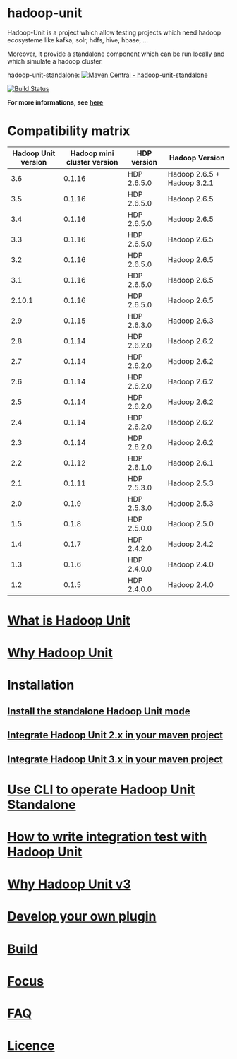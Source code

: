 hadoop-unit
====================

Hadoop-Unit is a project which allow testing projects which need hadoop ecosysteme like kafka, solr, hdfs, hive, hbase, ...

Moreover, it provide a standalone component which can be run locally and which simulate a hadoop cluster.

hadoop-unit-standalone:
[![Maven Central - hadoop-unit-standalone](https://maven-badges.herokuapp.com/maven-central/fr.jetoile.hadoop/hadoop-unit-standalone/badge.svg)](https://maven-badges.herokuapp.com/maven-central/fr.jetoile.hadoop/hadoop-unit-standalone)

[![Build Status](https://travis-ci.org/jetoile/hadoop-unit.svg?branch=master)](https://travis-ci.org/jetoile/hadoop-unit)


**For more informations, see [here](https://blog.jetoile.fr/hadoop-unit)**

# Compatibility matrix

| Hadoop Unit version  | Hadoop mini cluster version | HDP version | Hadoop Version |
| ------------- | ------------- | ------------- | ------------- |
| 3.6 | 0.1.16 | HDP 2.6.5.0 | Hadoop 2.6.5 + Hadoop 3.2.1 |
| 3.5 | 0.1.16 | HDP 2.6.5.0 | Hadoop 2.6.5 |
| 3.4 | 0.1.16 | HDP 2.6.5.0 | Hadoop 2.6.5 |
| 3.3 | 0.1.16 | HDP 2.6.5.0 | Hadoop 2.6.5 |
| 3.2 | 0.1.16 | HDP 2.6.5.0 | Hadoop 2.6.5 |
| 3.1 | 0.1.16 | HDP 2.6.5.0 | Hadoop 2.6.5 |
| 2.10.1 | 0.1.16 | HDP 2.6.5.0 | Hadoop 2.6.5 |
| 2.9 | 0.1.15 | HDP 2.6.3.0 | Hadoop 2.6.3 |
| 2.8 | 0.1.14 | HDP 2.6.2.0 | Hadoop 2.6.2 |
| 2.7 | 0.1.14 | HDP 2.6.2.0 | Hadoop 2.6.2 |
| 2.6 | 0.1.14 | HDP 2.6.2.0 | Hadoop 2.6.2 |
| 2.5 | 0.1.14 | HDP 2.6.2.0 | Hadoop 2.6.2 |
| 2.4 | 0.1.14 | HDP 2.6.2.0 | Hadoop 2.6.2 |
| 2.3 | 0.1.14 | HDP 2.6.2.0 | Hadoop 2.6.2 |
| 2.2 | 0.1.12 | HDP 2.6.1.0 | Hadoop 2.6.1 |
| 2.1 | 0.1.11 | HDP 2.5.3.0 | Hadoop 2.5.3 |
| 2.0 | 0.1.9 | HDP 2.5.3.0 | Hadoop 2.5.3 |
| 1.5 | 0.1.8 | HDP 2.5.0.0 | Hadoop 2.5.0 |
| 1.4 | 0.1.7 | HDP 2.4.2.0 | Hadoop 2.4.2 |
| 1.3 | 0.1.6 | HDP 2.4.0.0 | Hadoop 2.4.0 |
| 1.2 | 0.1.5 | HDP 2.4.0.0 | Hadoop 2.4.0 |


# [What is Hadoop Unit](https://blog.jetoile.fr/hadoop-unit/what-is-hadoop-unit.html)

# [Why Hadoop Unit](https://blog.jetoile.fr/hadoop-unit/why-hadoop-unit.html)

# Installation
## [Install the standalone Hadoop Unit mode](https://blog.jetoile.fr/hadoop-unit/install-hadoop-unit-standalone.html)
## [Integrate Hadoop Unit 2.x in your maven project](https://blog.jetoile.fr/hadoop-unit/maven-usage_2.x.html)
## [Integrate Hadoop Unit 3.x in your maven project](https://blog.jetoile.fr/hadoop-unit/maven-usage_3.x.html)

# [Use CLI to operate Hadoop Unit Standalone](https://blog.jetoile.fr/hadoop-unit/cli.html)

# [How to write integration test with Hadoop Unit](https://blog.jetoile.fr/hadoop-unit/howto-integrationtest.html)

# [Why Hadoop Unit v3](https://blog.jetoile.fr/hadoop-unit/why-hadoopunit-v3.html)

# [Develop your own plugin](https://blog.jetoile.fr/hadoop-unit/plugin-development.html)

# [Build](https://blog.jetoile.fr/hadoop-unit/howto-build.html)

# [Focus](https://blog.jetoile.fr/hadoop-unit/focus.html)

# [FAQ](https://blog.jetoile.fr/hadoop-unit/faq.html)

# [Licence](https://blog.jetoile.fr/hadoop-unit/licence.html)
